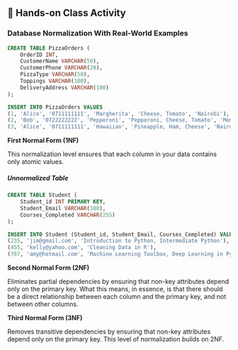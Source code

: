 ## 🎯 Hands-on Class Activity


### Database Normalization With Real-World Examples

```sql
CREATE TABLE PizzaOrders (
    OrderID INT,
    CustomerName VARCHAR(50),
    CustomerPhone VARCHAR(20),
    PizzaType VARCHAR(50),
    Toppings VARCHAR(100),
    DeliveryAddress VARCHAR(100)
);

INSERT INTO PizzaOrders VALUES
(1, 'Alice', '0711111111', 'Margherita', 'Cheese, Tomato', 'Nairobi'),
(2, 'Bob', '0722222222', 'Pepperoni', 'Pepperoni, Cheese, Tomato', 'Mombasa'),
(3, 'Alice', '0711111111', 'Hawaiian', 'Pineapple, Ham, Cheese', 'Nairobi');
```

**First Normal Form (1NF)**

This normalization level ensures that each column in your data contains only atomic values.
##### Unnormalized Table
```sql
CREATE TABLE Student (
    Student_id INT PRIMARY KEY,
    Student_Email VARCHAR(100),
    Courses_Completed VARCHAR(255)
);

INSERT INTO Student (Student_id, Student_Email, Courses_Completed) VALUES
(235, 'jim@gmail.com', 'Introduction to Python, Intermediate Python'),
(455, 'kelly@yahoo.com', 'Cleaning Data in R'),
(767, 'amy@hotmail.com', 'Machine Learning Toolbox, Deep Learning in Python');

```

**Second Normal Form (2NF)**

Eliminates partial dependencies by ensuring that non-key attributes depend only on the primary key. What this means, in essence, is that there should be a direct relationship between each column and the primary key, and not between other columns.

**Third Normal Form (3NF)**

Removes transitive dependencies by ensuring that non-key attributes depend only on the primary key. This level of normalization builds on 2NF.

